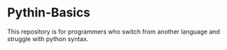 # Pythin-Basics
 This repository is for programmers who switch from another language and struggle with python syntax.